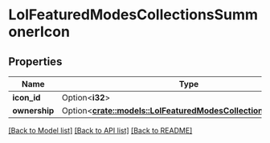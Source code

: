 # LolFeaturedModesCollectionsSummonerIcon

## Properties

Name | Type | Description | Notes
------------ | ------------- | ------------- | -------------
**icon_id** | Option<**i32**> |  | [optional]
**ownership** | Option<[**crate::models::LolFeaturedModesCollectionsOwnership**](LolFeaturedModesCollectionsOwnership.md)> |  | [optional]

[[Back to Model list]](../README.md#documentation-for-models) [[Back to API list]](../README.md#documentation-for-api-endpoints) [[Back to README]](../README.md)


